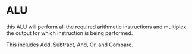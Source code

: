 # ALU

this ALU will perform all the required arithmetic instructions and multiplex the output for which instruction is being performed.

This includes Add, Subtract, And, Or, and Compare.
